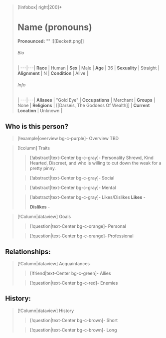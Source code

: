 > [!infobox| right|200]+
> # Name (pronouns)
> **Pronounced:**  ""
> ![[Beckett.png]]
> ###### Bio
>  |
> ---|---|
> **Race** | Human |
> **Sex** | Male |
> **Age** | 36 |
> **Sexuality** | Straight |
> **Alignment** | N |
> **Condition** | Alive |
> ###### Info
>  |
> ---|---|
> **Aliases** | "Gold Eye" |
> **Occupations** | Merchant |
> **Groups** | None |
> **Religions** | [[Darseis, The Goddess Of Wealth]]  |
> **Current Location** | Unknown |

## Who is this person?
> [!example|overview bg-c-purple]- Overview 
> TBD


> [!column] Traits
>> [!abstract|text-Center bg-c-gray]- Personality
>>  Shrewd, Kind Hearted, Discreet, and who is willing to cut down the weak for a pretty pinny.
>
>
>> [!abstract|text-Center bg-c-gray]- Social
>> 
>
>
>> [!abstract|text-Center bg-c-gray]- Mental
>> 
>
>
>> [!abstract|text-Center bg-c-gray]- Likes/Dislikes
>> **Likes** - 
>>  
>> **Dislikes** - 


> [!Column|dataview] Goals
>> [!question|text-Center bg-c-orange]- Personal
>>  
>
>
>> [!question|text-Center bg-c-orange]- Professional
>>  
>


## Relationships:

> [!Column|dataview] Acquaintances
>> [!friend|text-Center bg-c-green]- Allies
>>   
>
>
>> [!question|text-Center bg-c-red]- Enemies
>>   
>

## History:
> [!Column|dataview] History
>> [!question|text-Center bg-c-brown]- Short
>>   
>
>
>> [!question|text-Center bg-c-brown]- Long
>>   

